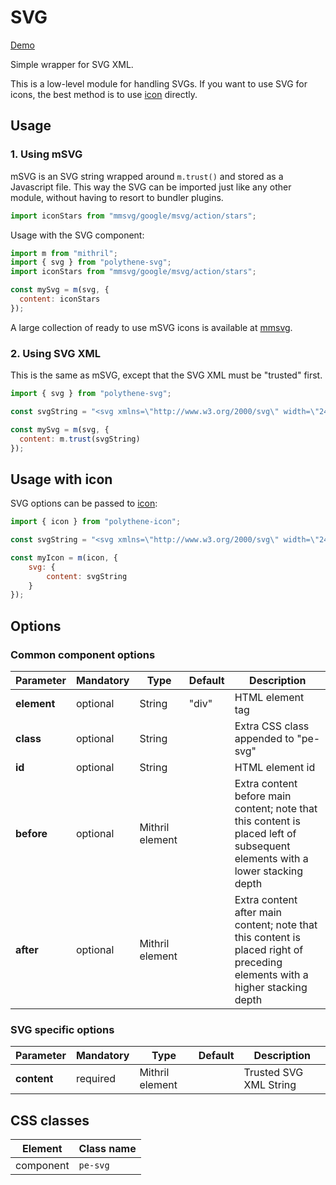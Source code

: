 # SVG

<a class="btn-demo" href="http://arthurclemens.github.io/Polythene-examples/index.html#/svg">Demo</a>

Simple wrapper for SVG XML.

This is a low-level module for handling SVGs. If you want to use SVG for icons, the best method is to use [icon](#icon) directly.


## Usage


### 1. Using mSVG

mSVG is an SVG string wrapped around `m.trust()` and stored as a Javascript file. This way the SVG can be imported just like any other module, without having to resort to bundler plugins.

~~~javascript
import iconStars from "mmsvg/google/msvg/action/stars";
~~~


Usage with the SVG component:

~~~javascript
import m from "mithril";
import { svg } from "polythene-svg";
import iconStars from "mmsvg/google/msvg/action/stars";

const mySvg = m(svg, {
  content: iconStars
});
~~~

A large collection of ready to use mSVG icons is available at [mmsvg](https://github.com/ArthurClemens/mmsvg).


### 2. Using SVG XML

This is the same as mSVG, except that the SVG XML must be "trusted" first.

~~~javascript
import { svg } from "polythene-svg";

const svgString = "<svg xmlns=\"http://www.w3.org/2000/svg\" width=\"24\" height=\"24\" viewBox=\"0 0 24 24\"><path d=\"M3.9 12c0-1.71 1.39-3.1 3.1-3.1h4V7H7c-2.76 0-5 2.24-5 5s2.24 5 5 5h4v-1.9H7c-1.71 0-3.1-1.39-3.1-3.1zM8 13h8v-2H8v2zm9-6h-4v1.9h4c1.71 0 3.1 1.39 3.1 3.1s-1.39 3.1-3.1 3.1h-4V17h4c2.76 0 5-2.24 5-5s-2.24-5-5-5z\"/></svg>";

const mySvg = m(svg, {
  content: m.trust(svgString)
});
~~~



## Usage with icon

SVG options can be passed to [icon](#icon):

~~~javascript
import { icon } from "polythene-icon";

const svgString = "<svg xmlns=\"http://www.w3.org/2000/svg\" width=\"24\" height=\"24\" viewBox=\"0 0 24 24\"><path d=\"M3.9 12c0-1.71 1.39-3.1 3.1-3.1h4V7H7c-2.76 0-5 2.24-5 5s2.24 5 5 5h4v-1.9H7c-1.71 0-3.1-1.39-3.1-3.1zM8 13h8v-2H8v2zm9-6h-4v1.9h4c1.71 0 3.1 1.39 3.1 3.1s-1.39 3.1-3.1 3.1h-4V17h4c2.76 0 5-2.24 5-5s-2.24-5-5-5z\"/></svg>";

const myIcon = m(icon, {
    svg: {
        content: svgString
    }
});
~~~


## Options

### Common component options

| **Parameter** |  **Mandatory** | **Type** | **Default** | **Description** |
| ------------- | -------------- | -------- | ----------- | --------------- |
| **element** | optional | String | "div" | HTML element tag |
| **class** | optional | String |  | Extra CSS class appended to "pe-svg" |
| **id** | optional | String | | HTML element id |
| **before** | optional | Mithril element | | Extra content before main content; note that this content is placed left of subsequent elements with a lower stacking depth |
| **after** | optional | Mithril element | | Extra content after main content; note that this content is placed right of preceding elements with a higher stacking depth |


### SVG specific options

| **Parameter** |  **Mandatory** | **Type** | **Default** | **Description** |
| ------------- | -------------- | -------- | ----------- | --------------- |
| **content** | required | Mithril element |  | Trusted SVG XML String |


## CSS classes

| **Element** |  **Class name** |
| ----------- | --------------- |
| component   | `pe-svg` |

